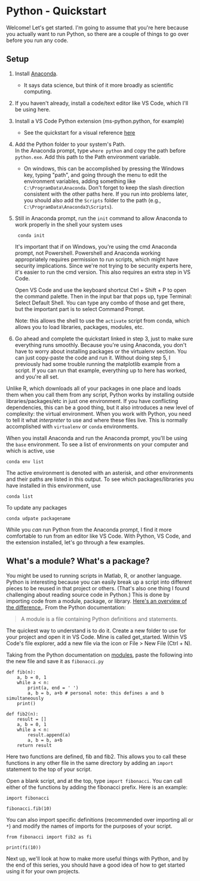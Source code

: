 # Python - Quickstart
Welcome! Let's get started. I'm going to assume that you're here because you actually want to run Python, so there are a couple of things to go over before you run any code.

## Setup
1. Install [Anaconda](https://www.anaconda.com/products/individual).  
    * It says data science, but think of it more broadly as scientific computing.
2. If you haven't already, install a code/text editor like VS Code, which I'll be using here.
3. Install a VS Code Python extension (ms-python.python, for example)
    * See the quickstart for a visual reference [here](https://code.visualstudio.com/docs/python/python-tutorial#_prerequisites)
4. Add the Python folder to your system's Path.  
    In the Anaconda prompt, type `where python` and copy the path before `python.exe`. Add this path to the Path environment variable.  
    * On windows, this can be accomplished by pressing the Windows key, typing "path", and going through the menu to edit the environment variables, adding something like `C:\ProgramData\Anaconda`. Don't forget to keep the slash direction consistent with the other paths here. If you run into problems later, you should also add the `Scripts` folder to the path (e.g., `C:\ProgramData\Anaconda3\Scripts`).
5. Still in Anaconda prompt, run the `init` command to allow Anaconda to work properly in the shell your system uses  

        conda init

    It's important that if on Windows, you're using the cmd Anaconda prompt, not Powershell. Powershell and Anaconda working appropriately requires permission to run scripts, which might have security implications. Since we're not trying to be security experts here, it's easier to run the cmd version. This also requires an extra step in VS Code.

    Open VS Code and use the keyboard shortcut Ctrl + Shift + P to open the command palette. Then in the input bar that pops up, type Terminal: Select Default Shell. You can type any combo of those and get there, but the important part is to select Command Prompt.

    Note: this allows the shell to use the `activate` script from conda, which allows you to load libraries, packages, modules, etc.

6. Go ahead and complete the quickstart linked in step 3, just to make sure everything runs smoothly. Because you're using Anaconda, you don't have to worry about installing packages or the virtualenv section. You can just copy-paste the code and run it. Without doing step 5, I previously had some trouble running the matplotlib example from a script. If you can run that example, everything up to here has worked, and you're all set.

Unlike R, which downloads all of your packages in one place and loads them when you call them from any script, Python works by installing outside libraries/packages/etc in just one environment. If you have conflicting dependencies, this can be a good thing, but it also introduces a new level of complexity: the virtual environment. When you work with Python, you need to tell it what _interpreter_ to use and where these files live. This is normally accomplished with `virtualenv` or `conda` environments. 

When you install Anaconda and run the Anaconda prompt, you'll be using the `base` environment. To see a list of environments on your computer and which is active, use
    
    conda env list

The active environment is denoted with an asterisk, and other environments and their paths are listed in this output. To see which packages/libraries you have installed in this environment, use

    conda list

To update any packages

    conda udpate packagename


While you _can_ run Python from the Anaconda prompt, I find it more comfortable to run from an editor like VS Code. With Python, VS Code, and the extension installed, let's go through a few examples.

## What's a module? What's a package?
You might be used to running scripts in Matlab, R, or another language. Python is interesting because you can easily break up a script into different pieces to be reused in that project or others. (That's also one thing I found challenging about reading source code in Python.) This is done by importing code from a module, package, or library. [Here's an overview of the difference.](https://www.geeksforgeeks.org/what-is-the-difference-between-p.ythons-module-package-and-library/). From the Python documentation:

> A module is a file containing Python definitions and statements.

The quickest way to understand is to do it. Create a new folder to use for your project and open it in VS Code. Mine is called get_started. Within VS Code's file explorer, add a new file via the icon or File > New File (Ctrl + N).

Taking from the Python documentation on [modules](https://docs.python.org/3/tutorial/modules.html), paste the following into the new file and save it as `fibonacci.py`

```
def fib(n):
    a, b = 0, 1
    while a < n:
        print(a, end = ' ')
        a, b = b, a+b # personal note: this defines a and b simultaneously
    print()

def fib2(n):
    result = []
    a, b = 0, 1
    while a < n:
        result.append(a)
        a, b = b, a+b
    return result
```

Here two functions are defined, fib and fib2. This allows you to call these functions in any other file in the same directory by adding an `import` statement to the top of your script.  

Open a blank script, and at the top, type `import fibonacci`. You can call either of the functions by adding the fibonacci prefix. Here is an example:

```
import fibonacci

fibonacci.fib(10)

```

You can also import specific definitions (recommended over importing all or `*`) and modify the names of imports for the purposes of your script.

```
from fibonacci import fib2 as fi

print(fi(10))

```

Next up, we'll look at how to make more useful things with Python, and by the end of this series, you should have a good idea of how to get started using it for your own projects.
